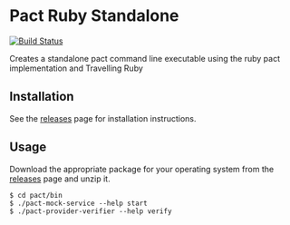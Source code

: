 # Pact Ruby Standalone

[![Build Status](https://travis-ci.org/pact-foundation/pact-ruby-standalone.svg?branch=master)](https://travis-ci.org/pact-foundation/pact-ruby-standalone)

Creates a standalone pact command line executable using the ruby pact implementation and Travelling Ruby

## Installation

See the [releases](/releases) page for installation instructions.

## Usage

Download the appropriate package for your operating system from the [releases](/releases) page and unzip it.

    $ cd pact/bin
    $ ./pact-mock-service --help start
    $ ./pact-provider-verifier --help verify
